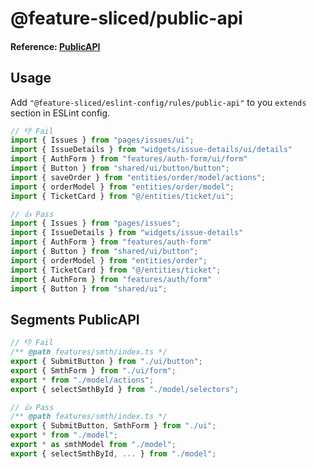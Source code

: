# @feature-sliced/public-api

#### Reference: [PublicAPI](https://feature-sliced.design/docs/concepts/public-api)

## Usage

Add `"@feature-sliced/eslint-config/rules/public-api"` to you `extends` section in ESLint config.

```js
// 👎 Fail
import { Issues } from "pages/issues/ui";
import { IssueDetails } from "widgets/issue-details/ui/details"
import { AuthForm } from "features/auth-form/ui/form"
import { Button } from "shared/ui/button/button";
import { saveOrder } from "entities/order/model/actions";
import { orderModel } from "entities/order/model";
import { TicketCard } from "@/entities/ticket/ui";

// 👍 Pass
import { Issues } from "pages/issues";
import { IssueDetails } from "widgets/issue-details"
import { AuthForm } from "features/auth-form"
import { Button } from "shared/ui/button";
import { orderModel } from "entities/order";
import { TicketCard } from "@/entities/ticket";
import { AuthForm } from "features/auth/form"
import { Button } from "shared/ui";
```

## Segments PublicAPI

```js
// 👎 Fail
/** @path features/smth/index.ts */
export { SubmitButton } from "./ui/button";
export { SmthForm } from "./ui/form";
export * from "./model/actions";
export { selectSmthById } from "./model/selectors";

// 👍 Pass
/** @path features/smth/index.ts */
export { SubmitButton, SmthForm } from "./ui";
export * from "./model";
export * as smthModel from "./model";
export { selectSmthById, ... } from "./model";
```
